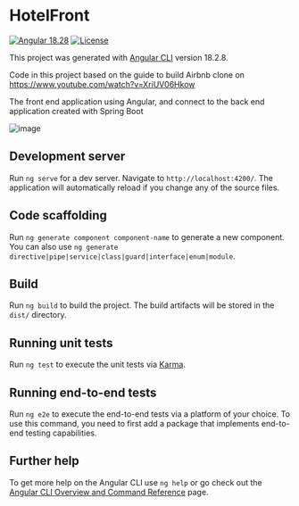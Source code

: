 # HotelFront
[![Angular 18.28](https://img.shields.io/badge/JavaScript-Angular-red)]([https://spring.io/](https://github.com/angular/angular-cli))
[![License](http://img.shields.io/:license-GPLv3-blue.svg)](https://www.gnu.org/licenses/gpl-3.0.html)

This project was generated with [Angular CLI](https://github.com/angular/angular-cli) version 18.2.8.

Code in this project based on the guide to build Airbnb clone on https://www.youtube.com/watch?v=XriUV06Hkow 

The front end application using Angular, and connect to the back end application created with Spring Boot

![image](https://github.com/user-attachments/assets/9bfbabd9-0517-41bc-8360-c00a3e51e31f)

## Development server

Run `ng serve` for a dev server. Navigate to `http://localhost:4200/`. The application will automatically reload if you change any of the source files.

## Code scaffolding

Run `ng generate component component-name` to generate a new component. You can also use `ng generate directive|pipe|service|class|guard|interface|enum|module`.

## Build

Run `ng build` to build the project. The build artifacts will be stored in the `dist/` directory.

## Running unit tests

Run `ng test` to execute the unit tests via [Karma](https://karma-runner.github.io).

## Running end-to-end tests

Run `ng e2e` to execute the end-to-end tests via a platform of your choice. To use this command, you need to first add a package that implements end-to-end testing capabilities.

## Further help

To get more help on the Angular CLI use `ng help` or go check out the [Angular CLI Overview and Command Reference](https://angular.dev/tools/cli) page.
